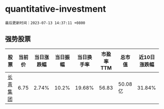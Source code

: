 # quantitative-investment

`最后更新时间：2023-07-13 14:37:11 +0800`

## 强势股票

|股票|当前价|当日涨跌幅|当日振幅|当日换手率|市盈率TTM|总市值|近10日涨跌幅|
|----|----|----|----|----|----|----|----|
|[长青集团](https://xueqiu.com/S/SZ002616)|6.75|2.74%|10.2%|19.68%|56.83|50.08亿|31.84%|
